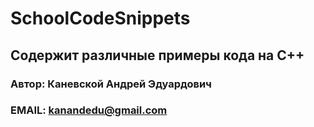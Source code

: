 # SchoolCodeSnippets #
## Содержит различные примеры кода на С++ 
### Автор: Каневской Андрей Эдуардович 
### EMAIL: kanandedu@gmail.com
